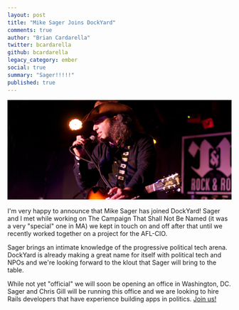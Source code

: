 ```yaml
---
layout: post
title: "Mike Sager Joins DockYard"
comments: true
author: "Brian Cardarella"
twitter: bcardarella
github: bcardarella
legacy_category: ember
social: true
summary: "Sager!!!!!"
published: true
---
```


![Sager](/images/mike-sager.png)

I'm very happy to announce that Mike Sager has joined DockYard! Sager
and I met while working on The Campaign That Shall Not Be Named (it was
a very "special" one in MA) we kept in touch on and off after that until
we recently worked together on a project for the AFL-CIO.

Sager brings an intimate knowledge of the progressive political tech
arena. DockYard is already making a great name for itself with political
tech and NPOs and we're looking forward to the klout that Sager will
bring to the table.

While not yet "official" we will soon be opening an office in
Washington, DC. Sager and Chris Gill will be running this office and we
are looking to hire Rails developers that have experience building apps
in politics. [Join us!](mailto:contact@dockyard.com)
